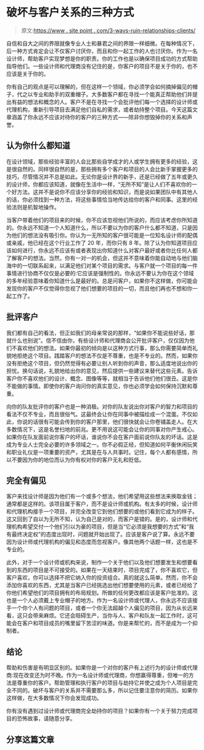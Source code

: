 # 破坏与客户关系的三种方式

> 原文:[https://www . site point . com/3-ways-ruin-relationships-clients/](https://www.sitepoint.com/3-ways-ruin-relationships-clients/)

自信和自大之间的界限就像专业人士和暴君之间的界限一样细微。在每种情况下，后一种方式肯定会让不仅客户讨厌你，而且和你一起工作的人也讨厌你。作为一名设计师，帮助客户实现梦想是你的职责。你的工作也是以确保项目成功的方式帮助指导他们。一些设计师和代理商没有记住的是，你客户的项目不是关于你的，也不应该是关于你的。

你有自己的观点是可以理解的，但在这样一个领域，你必须学会如何摘掉偏见的帽子，代之以专业和助手的双重帽子。大多数客户都在寻找一个能真正帮助他们并提出有益的想法和概念的人。客户不是在寻找一个会批评他们每一个选择的设计师或代理机构，重新引导项目去满足他们自私的需求，或者劫持整个项目。今天这篇文章涵盖了你永远不应该对待你的客户的三种方式——除非你想毁掉你的关系和声誉。

## 认为你什么都知道

在设计领域，那些经验丰富的人会比那些自学成才的人或学生拥有更多的经验，这是很自然的。同样很自然的是，那些拥有多个客户和项目的人会比新手掌握更多的技巧，尽管情况并不总是如此。无论你是设计界的新手，还是已经做了五年或更久的设计师，你都应该知道，就像在生活中一样，“无所不知”是让人们不喜欢你的一个好方法。这并不是说你不应该分享你的经验和知识，而是说如果团队中有其他人的话，你必须找到一种方法，将这些事情恰当地传达给你的客户和同事。这里的经验法则是机智地操作。

当客户带着他们的项目来的时候，你不应该忽视他们所说的，而应该考虑你所知道的。你永远不知道一个人知道什么，所以不要以为你的客户什么都不知道，只是因为他们的想法没有吸引你。你认为一无所知的客户很可能是一位知名设计师的配偶或亲戚，他已经在这个行业工作了 20 年，而你只有 8 年。除了认为你知道项目应该如何进行，你永远不应该有或者表现出你知道什么对客户最好或者你比任何人都了解客户的想法。当然，你有一对一的机会，但这并不意味着你能自动地与他们脑海中的一切联系起来，以满足他们对某个项目的需求。与客户就一个项目的每一件事情进行协商不仅仅是必要的:它应该是强制性的。你永远不要认为你在这个领域的多年经验意味着你知道什么是最好的。总是问客户，如果你不这样做，你可能会发现你的客户不仅觉得你忽视了他们想要的项目的一切，而且他们再也不想和你一起工作了。

## 批评客户

我们都有自己的看法，但正如我们的母亲常说的那样，“如果你不能说些好话，那就什么也别说”。信不信由你，有些设计师和代理商会公开批评客户，仅仅因为他们不喜欢他们的想法。如果你最初的倾向是以这种方式行事，那么你需要简单而礼貌地拒绝这个项目。践踏客户的想法不仅是不尊重，也是不专业的。然而，如果你没有拒绝这个项目，但仍然觉得有必要让别人听到你的声音，那么适度地说出你的担忧。换句话说，礼貌地给出你的意见，然后提供一些建议来替代这些元素。告诉客户你不喜欢他们的设计、概念、图像等等，就相当于告诉他们他们很丑。这是你不能做的事情。即使你的客户询问你的真实意见，你也必须学会如何保持沉默和尊重。

向你的队友批评你的客户也是一种消极。对你的队友说出你对客户的智力和项目的看法不仅不专业，而且很俗气。这最终会让你在同事中被描绘成一个混蛋。不仅如此，你说的话很有可能会传到你的客户那里，他们很快就会让你卷铺盖走人。在大多数情况下，这是名誉扫地的前兆。更不用说这可能会让你的同事对你产生戒心。如果你在队友面前说你客户的坏话，谁说你不会在客户面前说你队友的坏话。这是成为专业人士完全必要的许多领域之一。你不必假正经，但知道如何平衡休闲玩笑和职业礼仪是一项重要的资产，尤其是在与人共事时。记住，每个人都有感情，所以不要因为你的地位而认为你有权对你的客户无礼和贬低。

## 完全有偏见

客户来找设计师是因为他们有一个或多个想法，他们希望用这些想法来换取金钱；通常都是这样的。该项目属于客户，而不是设计师或机构。有太多的时候，设计师和代理机构接手一个项目，并完全改变它到他们想要的或他们看到它成为的样子。这又回到了自以为无所不知，认为自己是对的，而客户是错的。是的，设计师和代理机构希望交付一个他们引以为豪的项目，但是当“它必须是我想要的方式”和“我有最终决定权”的态度出现时，问题就开始出现了。应该是客户说了算。永远不要因为设计师或代理机构的偏见和态度而忽视客户。像其他两个话题一样，这也是不专业的。

此外，对于一个设计师或机构来说，制作一个关于他们以及他们想要发生和想要看到的东西的项目是不可接受的。如果在一天结束时，项目完成了，你不喜欢它，但客户喜欢，你可以选择不把它纳入你的投资组合。真的就这么简单。然而，你不会添加你喜欢的东西，尤其是当客户已经挑选出他们想要使用的元素，或者已经给了你他们希望他们的项目拥有的布局规划。所做的任何更改都应该是客户批准的。这也是一个人必须戴上专业帽子的地方。作为一名设计师或代理人，你永远不应该接手一个你个人有问题的项目，或者一个你无法超越个人偏见的项目，因为从长远来看，这只会带来麻烦。它还会阻碍生产，当你与人、客户和队友一起工作时，这可能会在客户和项目成员的嘴里留下苦涩的味道。你是来帮忙的，而不是成为一个抑制者。

## 结论

帮助和伤害是有明显区别的。如果你是一个对你的客户有上述行为的设计师或代理商:现在改变还为时不晚。作为一名设计师或代理商，你想赢得尊重，但唯一的方法是尊重你的客户。帮助管理和执行客户的项目与劫持它并使之成为个人项目是完全不同的。破坏与客户的关系并不需要那么多，所以记住要注意你的简历。如果你这样做，在大多数情况下你会发现成功。

你有没有遇到过设计师或代理商完全劫持你的项目？如果你有一个关于努力完成项目的恐怖故事，请随意分享。

## 分享这篇文章